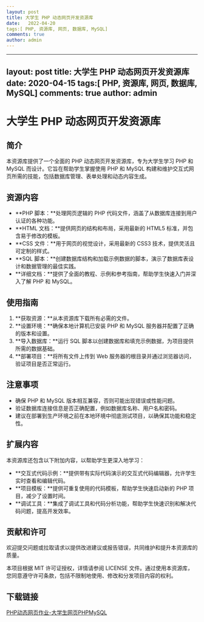```yaml
---
layout: post
title: 大学生 PHP 动态网页开发资源库
date:   2022-04-20
tags:[ PHP, 资源库, 网页, 数据库, MySQL]
comments: true
author: admin
---
```

---
layout: post
title: 大学生 PHP 动态网页开发资源库
date:   2020-04-15
tags:[ PHP, 资源库, 网页, 数据库, MySQL]
comments: true
author: admin
---
# 大学生 PHP 动态网页开发资源库

## 简介

本资源库提供了一个全面的 PHP 动态网页开发资源库，专为大学生学习 PHP 和 MySQL 而设计。它旨在帮助学生掌握使用 PHP 和 MySQL 构建和维护交互式网页所需的技能，包括数据库管理、表单处理和动态内容生成。

## 资源内容

- **PHP 脚本：**处理网页逻辑的 PHP 代码文件，涵盖了从数据库连接到用户认证的各种功能。
- **HTML 文档：**提供网页的结构和布局，采用最新的 HTML5 标准，并包含易于修改的模板。
- **CSS 文件：**用于网页的视觉设计，采用最新的 CSS3 技术，提供灵活且可定制的样式。
- **SQL 脚本：**创建数据库结构和加载示例数据的脚本，演示了数据库表设计和数据管理的最佳实践。
- **详细文档：**提供了全面的教程、示例和参考指南，帮助学生快速入门并深入了解 PHP 和 MySQL。

## 使用指南

1. **获取资源：**从本资源库下载所有必需的文件。
2. **设置环境：**确保本地计算机已安装 PHP 和 MySQL 服务器并配置了正确的版本和设置。
3. **导入数据库：**运行 SQL 脚本以创建数据库和填充示例数据，为项目提供所需的数据基础。
4. **部署项目：**将所有文件上传到 Web 服务器的根目录并通过浏览器访问，验证项目是否正常运行。

## 注意事项

- 确保 PHP 和 MySQL 版本相互兼容，否则可能出现错误或性能问题。
- 验证数据库连接信息是否正确配置，例如数据库名称、用户名和密码。
- 建议在部署到生产环境之前在本地环境中彻底测试项目，以确保其功能和稳定性。

## 扩展内容

本资源库还包含以下附加内容，以帮助学生更深入地学习：

- **交互式代码示例：**提供带有实际代码演示的交互式代码编辑器，允许学生实时查看和编辑代码。
- **项目模板：**提供可重复使用的代码模板，帮助学生快速启动新的 PHP 项目，减少了设置时间。
- **调试工具：**集成了调试工具和代码分析功能，帮助学生快速识别和解决代码问题，提高开发效率。

## 贡献和许可

欢迎提交问题或拉取请求以提供改进建议或报告错误，共同维护和提升本资源库的质量。

本项目根据 MIT 许可证授权，详情请参阅 LICENSE 文件。通过使用本资源库，您同意遵守许可条款，包括不限制地使用、修改和分发项目内容的权利。

## 下载链接

[PHP动态网页作业-大学生网页PHPMySQL](https://pan.quark.cn/s/ff2d383ba2f6)
